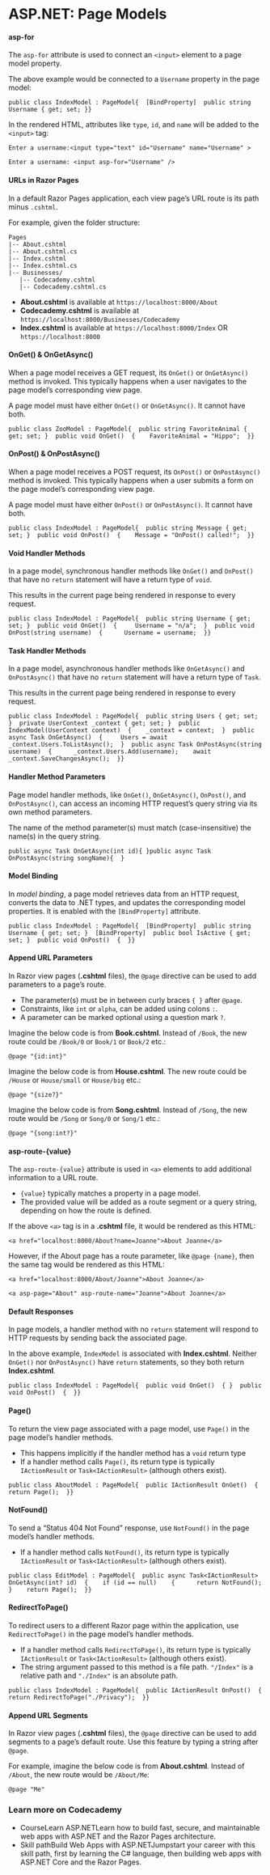 # ASP.NET: Page Models



#### asp-for <a href="#heading-asp-for" id="heading-asp-for"></a>

The `asp-for` attribute is used to connect an `<input>` element to a page model property.

The above example would be connected to a `Username` property in the page model:

```
public class IndexModel : PageModel{  [BindProperty]  public string Username { get; set; }}
```

In the rendered HTML, attributes like `type`, `id`, and `name` will be added to the `<input>` tag:

```
Enter a username:<input type="text" id="Username" name="Username" >
```

```
Enter a username: <input asp-for="Username" />
```

#### URLs in Razor Pages <a href="#heading-urls-in-razor-pages" id="heading-urls-in-razor-pages"></a>

In a default Razor Pages application, each view page’s URL route is its path minus `.cshtml`.

For example, given the folder structure:

```
Pages
|-- About.cshtml
|-- About.cshtml.cs
|-- Index.cshtml
|-- Index.cshtml.cs
|-- Businesses/
   |-- Codecademy.cshtml
   |-- Codecademy.cshtml.cs
```

* **About.cshtml** is available at `https://localhost:8000/About`
* **Codecademy.cshtml** is available at `https://localhost:8000/Businesses/Codecademy`
* **Index.cshtml** is available at `https://localhost:8000/Index` OR `https://localhost:8000`

#### OnGet() & OnGetAsync() <a href="#heading-onget--ongetasync" id="heading-onget--ongetasync"></a>

When a page model receives a GET request, its `OnGet()` or `OnGetAsync()` method is invoked. This typically happens when a user navigates to the page model’s corresponding view page.

A page model must have either `OnGet()` or `OnGetAsync()`. It cannot have both.

```
public class ZooModel : PageModel{  public string FavoriteAnimal { get; set; }  public void OnGet()  {    FavoriteAnimal = "Hippo";  }}
```

#### OnPost() & OnPostAsync() <a href="#heading-onpost--onpostasync" id="heading-onpost--onpostasync"></a>

When a page model receives a POST request, its `OnPost()` or `OnPostAsync()` method is invoked. This typically happens when a user submits a form on the page model’s corresponding view page.

A page model must have either `OnPost()` or `OnPostAsync()`. It cannot have both.

```
public class IndexModel : PageModel{  public string Message { get; set; }  public void OnPost()  {    Message = "OnPost() called!";  }}
```

#### Void Handler Methods <a href="#heading-void-handler-methods" id="heading-void-handler-methods"></a>

In a page model, synchronous handler methods like `OnGet()` and `OnPost()` that have no `return` statement will have a return type of `void`.

This results in the current page being rendered in response to every request.

```
public class IndexModel : PageModel{  public string Username { get; set; }  public void OnGet()  {     Username = "n/a";  }  public void OnPost(string username)  {      Username = username;  }}
```

#### Task Handler Methods <a href="#heading-task-handler-methods" id="heading-task-handler-methods"></a>

In a page model, asynchronous handler methods like `OnGetAsync()` and `OnPostAsync()` that have no `return` statement will have a return type of `Task`.

This results in the current page being rendered in response to every request.

```
public class IndexModel : PageModel{  public string Users { get; set; }  private UserContext _context { get; set; }  public IndexModel(UserContext context)  {    _context = context;  }  public async Task OnGetAsync()  {     Users = await _context.Users.ToListAsync();  }  public async Task OnPostAsync(string username)  {      _context.Users.Add(username);    await _context.SaveChangesAsync();  }}
```

#### Handler Method Parameters <a href="#heading-handler-method-parameters" id="heading-handler-method-parameters"></a>

Page model handler methods, like `OnGet()`, `OnGetAsync()`, `OnPost()`, and `OnPostAsync()`, can access an incoming HTTP request’s query string via its own method parameters.

The name of the method parameter(s) must match (case-insensitive) the name(s) in the query string.

```
public async Task OnGetAsync(int id){ }public async Task OnPostAsync(string songName){  }
```

#### Model Binding <a href="#heading-model-binding" id="heading-model-binding"></a>

In _model binding_, a page model retrieves data from an HTTP request, converts the data to .NET types, and updates the corresponding model properties. It is enabled with the `[BindProperty]` attribute.

```
public class IndexModel : PageModel{  [BindProperty]  public string Username { get; set; }  [BindProperty]  public bool IsActive { get; set; }  public void OnPost()  {  }}
```

#### Append URL Parameters <a href="#heading-append-url-parameters" id="heading-append-url-parameters"></a>

In Razor view pages (**.cshtml** files), the `@page` directive can be used to add parameters to a page’s route.

* The parameter(s) must be in between curly braces `{ }` after `@page`.
* Constraints, like `int` or `alpha`, can be added using colons `:`.
* A parameter can be marked optional using a question mark `?`.

Imagine the below code is from **Book.cshtml**. Instead of `/Book`, the new route could be `/Book/0` or `Book/1` or `Book/2` etc.:

```
@page "{id:int}"
```

Imagine the below code is from **House.cshtml**. The new route could be `/House` or `House/small` or `House/big` etc.:

```
@page "{size?}"
```

Imagine the below code is from **Song.cshtml**. Instead of `/Song`, the new route would be `/Song` or `Song/0` or `Song/1` etc.:

```
@page "{song:int?}"
```

#### asp-route-{value} <a href="#heading-asp-route-value" id="heading-asp-route-value"></a>

The `asp-route-{value}` attribute is used in `<a>` elements to add additional information to a URL route.

* `{value}` typically matches a property in a page model.
* The provided value will be added as a route segment or a query string, depending on how the route is defined.

If the above `<a>` tag is in a **.cshtml** file, it would be rendered as this HTML:

```
<a href="localhost:8000/About?name=Joanne">About Joanne</a>
```

However, if the About page has a route parameter, like `@page {name}`, then the same tag would be rendered as this HTML:

```
<a href="localhost:8000/About/Joanne">About Joanne</a>
```

```
<a asp-page="About" asp-route-name="Joanne">About Joanne</a>
```

#### Default Responses <a href="#heading-default-responses" id="heading-default-responses"></a>

In page models, a handler method with no `return` statement will respond to HTTP requests by sending back the associated page.

In the above example, `IndexModel` is associated with **Index.cshtml**. Neither `OnGet()` nor `OnPostAsync()` have `return` statements, so they both return **Index.cshtml**.

```
public class IndexModel : PageModel{  public void OnGet()  { }  public void OnPost()  {  }}
```

#### Page() <a href="#heading-page" id="heading-page"></a>

To return the view page associated with a page model, use `Page()` in the page model’s handler methods.

* This happens implicitly if the handler method has a `void` return type
* If a handler method calls `Page()`, its return type is typically `IActionResult` or `Task<IActionResult>` (although others exist).

```
public class AboutModel : PageModel{  public IActionResult OnGet()  {    return Page();  }}
```

#### NotFound() <a href="#heading-notfound" id="heading-notfound"></a>

To send a “Status 404 Not Found” response, use `NotFound()` in the page model’s handler methods.

* If a handler method calls `NotFound()`, its return type is typically `IActionResult` or `Task<IActionResult>` (although others exist).

```
public class EditModel : PageModel{  public async Task<IActionResult> OnGetAsync(int? id)  {    if (id == null)    {      return NotFound();    }    return Page();  }}
```

#### RedirectToPage() <a href="#heading-redirecttopage" id="heading-redirecttopage"></a>

To redirect users to a different Razor page within the application, use `RedirectToPage()` in the page model’s handler methods.

* If a handler method calls `RedirectToPage()`, its return type is typically `IActionResult` or `Task<IActionResult>` (although others exist).
* The string argument passed to this method is a file path. `"/Index"` is a relative path and `"./Index"` is an absolute path.

```
public class IndexModel : PageModel{  public IActionResult OnPost()  {    return RedirectToPage("./Privacy");  }}
```

#### Append URL Segments <a href="#heading-append-url-segments" id="heading-append-url-segments"></a>

In Razor view pages (**.cshtml** files), the `@page` directive can be used to add segments to a page’s default route. Use this feature by typing a string after `@page`.

For example, imagine the below code is from **About.cshtml**. Instead of `/About`, the new route would be `/About/Me`:

```
@page "Me"
```

### Learn more on Codecademy

* CourseLearn ASP.NETLearn how to build fast, secure, and maintainable web apps with ASP.NET and the Razor Pages architecture.
* Skill pathBuild Web Apps with ASP.NETJumpstart your career with this skill path, first by learning the C# language, then building web apps with ASP.NET Core and the Razor Pages.
